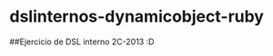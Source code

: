 dslinternos-dynamicobject-ruby
==============================

##Ejercicio de DSL interno 2C-2013 :D
